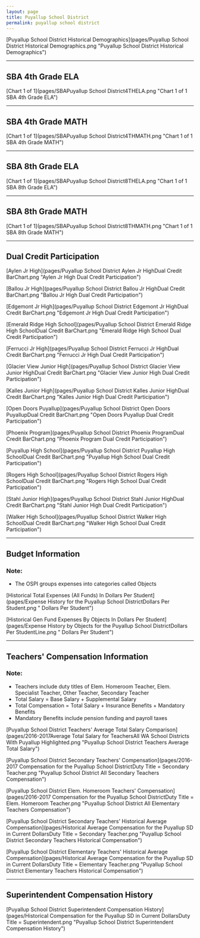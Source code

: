 ```yaml
---
layout: page
title: Puyallup School District
permalink: puyallup school district
---
```



[Puyallup School District Historical Demographics](pages/Puyallup School District Historical Demographics.png "Puyallup School District Historical Demographics")

___

## SBA 4th Grade ELA

[Chart 1 of 1](pages/SBAPuyallup School District4THELA.png "Chart 1 of 1 SBA 4th Grade ELA")


___

## SBA 4th Grade MATH

[Chart 1 of 1](pages/SBAPuyallup School District4THMATH.png "Chart 1 of 1 SBA 4th Grade MATH")


___

## SBA 8th Grade ELA

[Chart 1 of 1](pages/SBAPuyallup School District8THELA.png "Chart 1 of 1 SBA 8th Grade ELA")


___

## SBA 8th Grade MATH

[Chart 1 of 1](pages/SBAPuyallup School District8THMATH.png "Chart 1 of 1 SBA 8th Grade MATH")


___

## Dual Credit Participation

[Aylen Jr High](pages/Puyallup School District Aylen Jr HighDual Credit BarChart.png "Aylen Jr High Dual Credit Participation")

[Ballou Jr High](pages/Puyallup School District Ballou Jr HighDual Credit BarChart.png "Ballou Jr High Dual Credit Participation")

[Edgemont Jr High](pages/Puyallup School District Edgemont Jr HighDual Credit BarChart.png "Edgemont Jr High Dual Credit Participation")

[Emerald Ridge High School](pages/Puyallup School District Emerald Ridge High SchoolDual Credit BarChart.png "Emerald Ridge High School Dual Credit Participation")

[Ferrucci Jr High](pages/Puyallup School District Ferrucci Jr HighDual Credit BarChart.png "Ferrucci Jr High Dual Credit Participation")

[Glacier View Junior High](pages/Puyallup School District Glacier View Junior HighDual Credit BarChart.png "Glacier View Junior High Dual Credit Participation")

[Kalles Junior High](pages/Puyallup School District Kalles Junior HighDual Credit BarChart.png "Kalles Junior High Dual Credit Participation")

[Open Doors Puyallup](pages/Puyallup School District Open Doors PuyallupDual Credit BarChart.png "Open Doors Puyallup Dual Credit Participation")

[Phoenix Program](pages/Puyallup School District Phoenix ProgramDual Credit BarChart.png "Phoenix Program Dual Credit Participation")

[Puyallup High School](pages/Puyallup School District Puyallup High SchoolDual Credit BarChart.png "Puyallup High School Dual Credit Participation")

[Rogers High School](pages/Puyallup School District Rogers High SchoolDual Credit BarChart.png "Rogers High School Dual Credit Participation")

[Stahl Junior High](pages/Puyallup School District Stahl Junior HighDual Credit BarChart.png "Stahl Junior High Dual Credit Participation")

[Walker High School](pages/Puyallup School District Walker High SchoolDual Credit BarChart.png "Walker High School Dual Credit Participation")


___

## Budget Information
### Note:
- The OSPI groups expenses into categories called Objects

[Historical Total Expenses (All Funds) In Dollars Per Student](pages/Expense History for the Puyallup School DistrictDollars Per Student.png " Dollars Per Student")

[Historical Gen Fund Expenses By Objects In Dollars Per Student](pages/Expense History by Objects for the Puyallup School DistrictDollars Per StudentLine.png " Dollars Per Student")


___

## Teachers' Compensation Information
### Note:
- Teachers include duty titles of Elem. Homeroom Teacher, Elem. Specialist Teacher, Other Teacher, Secondary Teacher
- Total Salary = Base Salary + Supplemental Salary
- Total Compensation = Total Salary + Insurance Benefits + Mandatory Benefits
- Mandatory Benefits include pension funding and payroll taxes

[Puyallup School District Teachers' Average Total Salary Comparison](pages/2016-2017Average Total Salary for TeachersAll WA School Districts With Puyallup Highlighted.png "Puyallup School District Teachers Average Total Salary")

[Puyallup School District Secondary Teachers' Compensation](pages/2016-2017 Compensation for the Puyallup School DistrictDuty Title = Secondary Teacher.png "Puyallup School District All Secondary Teachers Compensation")

[Puyallup School District Elem. Homeroom Teachers' Compensation](pages/2016-2017 Compensation for the Puyallup School DistrictDuty Title = Elem. Homeroom Teacher.png "Puyallup School District All Elementary Teachers Compensation")

[Puyallup School District Secondary Teachers' Historical Average Compensation](pages/Historical Average Compensation for the Puyallup SD in Current DollarsDuty Title = Secondary Teacher.png "Puyallup School District Secondary Teachers Historical Compensation")

[Puyallup School District Elementary Teachers' Historical Average Compensation](pages/Historical Average Compensation for the Puyallup SD in Current DollarsDuty Title = Elementary Teacher.png "Puyallup School District Elementary Teachers Historical Compensation")


___

## Superintendent Compensation History

[Puyallup School District Superintendent Compensation History](pages/Historical Compensation for the Puyallup SD in Current DollarsDuty Title = Superintendent.png "Puyallup School District Superintendent Compensation History")

